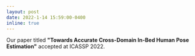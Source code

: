 ```yaml
---
layout: post
date: 2022-1-14 15:59:00-0400
inline: true
---
```


Our paper titled **"Towards Accurate Cross-Domain In-Bed Human Pose Estimation"** accepted at ICASSP 2022.
